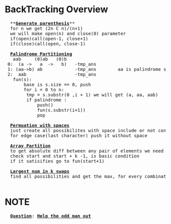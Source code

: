 # BackTracking Overview
  <pre>
  **<b><a href="https://github.com/teja963/DSA_All_Models/blob/master/BackTracking/3.%20generate%20parenthesis.cpp">Generate parenthesis</a></b>**
  for n we get (2n C n)/(n+1)
  we will make open(n) and close(0) parameter
  if(open)call(open-1, close+1)
  if(close)call(open, close-1)
   
  <b><a href="https://github.com/teja963/DSA-and-MYSQL/blob/master/BackTracking/4.%20Palindrome%20Partitioning.cpp">Palindrome Partitioning</a></b>
   aab     (0)ab   (0)b
 0:  (a ->   a  ->   b)   -tmp_ans
 1: (aa->b) ab            -tmp_ans        aa is palindrome so it will go into fun and get b
 2:  aab                  -tmp_ans
   fun(s):
	   base is s.size == 0, push
	   for i = 0 to n:
	   	tmp = s.substr(0 ,i + 1) we will get (a, aa, aab)
	   	if palindrome :
	   	    push()
	   		fun(s.substr(i+1))
	   		pop
	   		
  <b><a href="https://github.com/teja963/Advanced-DSA/blob/master/BackTracking/7.%20Permuation%20with%20spaces.cpp">Permuation with spaces</a></b>
  just create all possibilites with space include or not condition
  for edge case(last character) push it without space 
  
  <b><a href="https://github.com/teja963/Advanced-DSA/blob/master/BackTracking/6.%20Array%20Partition.cpp">Array Partition</a></b>
  to get absolute diff between any pair of elements we need to sort
  check start and start + k -1, is basic condition
  if it satisifies go to fun(start+1)
  
  <b><a href="https://github.com/teja963/Advanced-DSA/blob/master/BackTracking/9.%20Largest%20number%20in%20k%20swaps.cpp">Largest num in k swaps</a></b>
  find all possibilities and get the max, for every combination recursively 
  </pre>
# NOTE
  <pre>
  <b><a href="https://practice.geeksforgeeks.org/problems/help-the-old-man3848/1">Question</a></b>: <b><a href="https://github.com/teja963/Advanced-DSA/blob/master/BackTracking/8.%20Help%20the%20odd%20man%20out.cpp">Help the odd man out</a></b>
  </pre>
